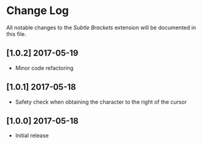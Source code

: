 # Change Log
All notable changes to the *Subtle Brackets* extension will be documented in this file.

## [1.0.2] 2017-05-19
- Minor code refactoring

## [1.0.1] 2017-05-18
- Safety check when obtaining the character to the right of the cursor

## [1.0.0] 2017-05-18
- Initial release